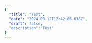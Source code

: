 ```yaml
---
{
  "title": "Test",
  "date": "2024-09-12T12:42:06.638Z",
  "draft": false,
  "description":"Test"
}
---
```

        